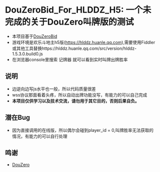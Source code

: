 # DouZeroBid_For_HLDDZ_H5: 一个未完成的关于DouZero叫牌版的测试

*   本项目基于[DouZeroBid](https://douzero.org/bid/)
*   游戏环境是欢乐斗地主h5版(https://hlddz.huanle.qq.com),需要使用Fiddler或其他工具替换https://hlddz.huanle.qq.com/src/version/hlddz-1.5.3.0.build0.js
*   在浏览器console里搜索 记牌器 就可以看到实时叫牌出牌胜率

## 说明
*   边逆向边写js水平也一般，所以代码质量很差
*   wss协议那面看着头疼，所以自动出牌功能没写，有能力的可以自己完成
*   **本项目仅供学习以及技术交流，请勿用于其它目的，否则后果自负。**


## 潜在Bug
*  因为直接调用的在线版，所以偶尔会碰到player_id = 0,叫牌胜率无法获取的情况，有能力的可以自行处理

## 鸣谢
*   [DouZero](https://github.com/kwai/DouZero)

